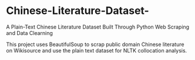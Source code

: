# Chinese-Literature-Dataset-

A Plain-Text Chinese Literature Dataset Built Through Python Web Scraping and Data Clearning 

This project uses BeautifulSoup to scrap public domain Chinese literature on Wikisource and use the plain text dataset for NLTK collocation analysis.
